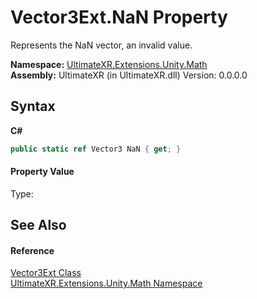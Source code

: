 # Vector3Ext.NaN Property 
 

Represents the NaN vector, an invalid value.

**Namespace:**&nbsp;<a href="N_UltimateXR_Extensions_Unity_Math">UltimateXR.Extensions.Unity.Math</a><br />**Assembly:**&nbsp;UltimateXR (in UltimateXR.dll) Version: 0.0.0.0

## Syntax

**C#**<br />
``` C#
public static ref Vector3 NaN { get; }
```


#### Property Value
Type: 

## See Also


#### Reference
<a href="T_UltimateXR_Extensions_Unity_Math_Vector3Ext">Vector3Ext Class</a><br /><a href="N_UltimateXR_Extensions_Unity_Math">UltimateXR.Extensions.Unity.Math Namespace</a><br />